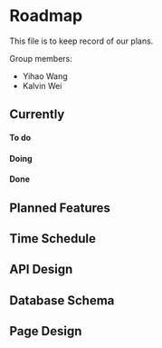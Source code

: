 # Roadmap

This file is to keep record of our plans.

Group members:
- Yihao Wang
- Kalvin Wei

## Currently

#### To do

#### Doing

#### Done

## Planned Features

## Time Schedule

## API Design

## Database Schema

## Page Design
